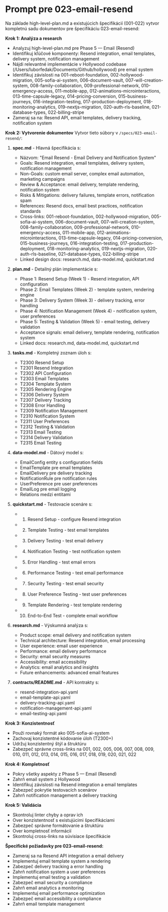 # Prompt pre 023-email-resend

Na základe high-level-plan.md a existujúcich špecifikácií (001-022) vytvor kompletnú sadu dokumentov pre špecifikáciu 023-email-resend:

**Krok 1: Analýza a research**
- Analyzuj high-level-plan.md pre Phase 5 — Email (Resend)
- Identifikuj kľúčové komponenty: Resend integration, email templates, delivery system, notification management
- Nájdi relevantné implementácie v Hollywood codebase (/Users/luborfedak/Documents/Github/hollywood) pre email system
- Identifikuj závislosti na 001-reboot-foundation, 002-hollywood-migration, 005-sofia-ai-system, 006-document-vault, 007-will-creation-system, 008-family-collaboration, 009-professional-network, 010-emergency-access, 011-mobile-app, 012-animations-microinteractions, 013-time-capsule-legacy, 014-pricing-conversion, 015-business-journeys, 016-integration-testing, 017-production-deployment, 018-monitoring-analytics, 019-nextjs-migration, 020-auth-rls-baseline, 021-database-types, 022-billing-stripe
- Zameraj sa na: Resend API, email templates, delivery tracking, notification system

**Krok 2: Vytvorenie dokumentov**
Vytvor tieto súbory v `/specs/023-email-resend/`:

1. **spec.md** - Hlavná špecifikácia s:
   - Názvom: "Email Resend - Email Delivery and Notification System"
   - Goals: Resend integration, email templates, delivery system, notification management
   - Non-Goals: custom email server, complex email automation, marketing campaigns
   - Review & Acceptance: email delivery, template rendering, notification system
   - Risks & Mitigations: delivery failures, template errors, notification spam
   - References: Resend docs, email best practices, notification standards
   - Cross-links: 001-reboot-foundation, 002-hollywood-migration, 005-sofia-ai-system, 006-document-vault, 007-will-creation-system, 008-family-collaboration, 009-professional-network, 010-emergency-access, 011-mobile-app, 012-animations-microinteractions, 013-time-capsule-legacy, 014-pricing-conversion, 015-business-journeys, 016-integration-testing, 017-production-deployment, 018-monitoring-analytics, 019-nextjs-migration, 020-auth-rls-baseline, 021-database-types, 022-billing-stripe
   - Linked design docs: research.md, data-model.md, quickstart.md

2. **plan.md** - Detailný plán implementácie s:
   - Phase 1: Resend Setup (Week 1) - Resend integration, API configuration
   - Phase 2: Email Templates (Week 2) - template system, rendering engine
   - Phase 3: Delivery System (Week 3) - delivery tracking, error handling
   - Phase 4: Notification Management (Week 4) - notification system, user preferences
   - Phase 5: Testing & Validation (Week 5) - email testing, delivery validation
   - Acceptance signals: email delivery, template rendering, notification system
   - Linked docs: research.md, data-model.md, quickstart.md

3. **tasks.md** - Kompletný zoznam úloh s:
   - T2300 Resend Setup
   - T2301 Resend Integration
   - T2302 API Configuration
   - T2303 Email Templates
   - T2304 Template System
   - T2305 Rendering Engine
   - T2306 Delivery System
   - T2307 Delivery Tracking
   - T2308 Error Handling
   - T2309 Notification Management
   - T2310 Notification System
   - T2311 User Preferences
   - T2312 Testing & Validation
   - T2313 Email Testing
   - T2314 Delivery Validation
   - T2315 Email Testing

4. **data-model.md** - Dátový model s:
   - EmailConfig entity s configuration fields
   - EmailTemplate pre email templates
   - EmailDelivery pre delivery tracking
   - NotificationRule pre notification rules
   - UserPreference pre user preferences
   - EmailLog pre email logging
   - Relations medzi entitami

5. **quickstart.md** - Testovacie scenáre s:
   - 1) Resend Setup - configure Resend integration
   - 2) Template Testing - test email templates
   - 3) Delivery Testing - test email delivery
   - 4) Notification Testing - test notification system
   - 5) Error Handling - test email errors
   - 6) Performance Testing - test email performance
   - 7) Security Testing - test email security
   - 8) User Preference Testing - test user preferences
   - 9) Template Rendering - test template rendering
   - 10) End-to-End Test - complete email workflow

6. **research.md** - Výskumná analýza s:
   - Product scope: email delivery and notification system
   - Technical architecture: Resend integration, email processing
   - User experience: email user experience
   - Performance: email delivery performance
   - Security: email security measures
   - Accessibility: email accessibility
   - Analytics: email analytics and insights
   - Future enhancements: advanced email features

7. **contracts/README.md** - API kontrakty s:
   - resend-integration-api.yaml
   - email-template-api.yaml
   - delivery-tracking-api.yaml
   - notification-management-api.yaml
   - email-testing-api.yaml

**Krok 3: Konzistentnosť**
- Použi rovnaký formát ako 005-sofia-ai-system
- Zachovaj konzistentné kódovanie úloh (T2300+)
- Udržuj konzistentný štýl a štruktúru
- Zabezpeč správne cross-links na 001, 002, 005, 006, 007, 008, 009, 010, 011, 012, 013, 014, 015, 016, 017, 018, 019, 020, 021, 022

**Krok 4: Kompletnosť**
- Pokry všetky aspekty z Phase 5 — Email (Resend)
- Zahrň email system z Hollywood
- Identifikuj závislosti na Resend integration a email templates
- Zabezpeč pokrytie testovacích scenárov
- Zahrň notification management a delivery tracking

**Krok 5: Validácia**
- Skontroluj linter chyby a oprav ich
- Over konzistentnosť s existujúcimi špecifikáciami
- Zabezpeč správne formátovanie a štruktúru
- Over kompletnosť informácií
- Skontroluj cross-links na súvisiace špecifikácie

**Špecifické požiadavky pre 023-email-resend:**
- Zameraj sa na Resend API integration a email delivery
- Implementuj email template system a rendering
- Zabezpeč delivery tracking a error handling
- Zahrň notification system a user preferences
- Implementuj email testing a validation
- Zabezpeč email security a compliance
- Zahrň email analytics a monitoring
- Implementuj email performance optimization
- Zabezpeč email accessibility a compliance
- Zahrň email template management
